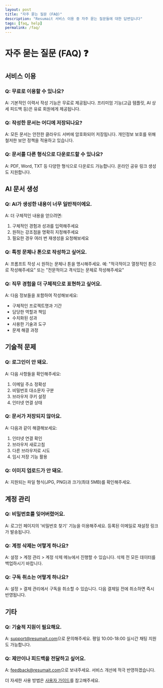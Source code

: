 ```yaml
---
layout: post
title: "자주 묻는 질문 (FAQ)"
description: "Resumait 서비스 이용 중 자주 묻는 질문들에 대한 답변입니다"
tags: [faq, help]
permalink: /faq/
---
```


# 자주 묻는 질문 (FAQ) ❓

## 서비스 이용

### Q: 무료로 이용할 수 있나요?
A: 기본적인 이력서 작성 기능은 무료로 제공됩니다. 
프리미엄 기능(고급 템플릿, AI 상세 피드백 등)은 유료 회원에게 제공됩니다.

### Q: 작성한 문서는 어디에 저장되나요?
A: 모든 문서는 안전한 클라우드 서버에 암호화되어 저장됩니다. 
개인정보 보호를 위해 철저한 보안 정책을 적용하고 있습니다.

### Q: 문서를 다른 형식으로 다운로드할 수 있나요?
A: PDF, Word, TXT 등 다양한 형식으로 다운로드 가능합니다. 
온라인 공유 링크 생성도 지원합니다.

## AI 문서 생성

### Q: AI가 생성한 내용이 너무 일반적이에요.
A: 더 구체적인 내용을 얻으려면:
1. 구체적인 경험과 성과를 입력해주세요
2. 원하는 강조점을 명확히 지정해주세요
3. 필요한 경우 여러 번 재생성을 요청해보세요

### Q: 특정 문체나 톤으로 작성하고 싶어요.
A: 프롬프트 작성 시 원하는 문체나 톤을 명시해주세요.
예: "적극적이고 열정적인 톤으로 작성해주세요" 또는 "전문적이고 격식있는 문체로 작성해주세요"

### Q: 직무 경험을 더 구체적으로 표현하고 싶어요.
A: 다음 정보들을 포함하여 작성해보세요:
- 구체적인 프로젝트명과 기간
- 담당한 역할과 책임
- 수치화된 성과
- 사용한 기술과 도구
- 문제 해결 과정

## 기술적 문제

### Q: 로그인이 안 돼요.
A: 다음 사항들을 확인해주세요:
1. 이메일 주소 정확성
2. 비밀번호 대소문자 구분
3. 브라우저 쿠키 설정
4. 인터넷 연결 상태

### Q: 문서가 저장되지 않아요.
A: 다음과 같이 해결해보세요:
1. 인터넷 연결 확인
2. 브라우저 새로고침
3. 다른 브라우저로 시도
4. 임시 저장 기능 활용

### Q: 이미지 업로드가 안 돼요.
A: 지원되는 파일 형식(JPG, PNG)과 크기(최대 5MB)를 확인해주세요.

## 계정 관리

### Q: 비밀번호를 잊어버렸어요.
A: 로그인 페이지의 '비밀번호 찾기' 기능을 이용해주세요.
등록된 이메일로 재설정 링크가 발송됩니다.

### Q: 계정 삭제는 어떻게 하나요?
A: 설정 > 계정 관리 > 계정 삭제 메뉴에서 진행할 수 있습니다.
삭제 전 모든 데이터를 백업하시기 바랍니다.

### Q: 구독 취소는 어떻게 하나요?
A: 설정 > 결제 관리에서 구독을 취소할 수 있습니다.
다음 결제일 전에 취소하면 즉시 반영됩니다.

## 기타

### Q: 기술적 지원이 필요해요.
A: [support@resumait.com](mailto:support@resumait.com)으로 문의해주세요.
평일 10:00-18:00 실시간 채팅 지원도 가능합니다.

### Q: 제안이나 피드백을 전달하고 싶어요.
A: [feedback@resumait.com](mailto:feedback@resumait.com)으로 보내주세요.
서비스 개선에 적극 반영하겠습니다.

더 자세한 사용 방법은 [사용자 가이드](/resumait-tutorial/user-flow)를 참고해주세요. 